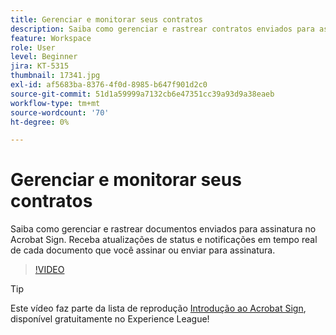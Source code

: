 ```yaml
---
title: Gerenciar e monitorar seus contratos
description: Saiba como gerenciar e rastrear contratos enviados para assinatura no Acrobat Sign
feature: Workspace
role: User
level: Beginner
jira: KT-5315
thumbnail: 17341.jpg
exl-id: af5683ba-8376-4f0d-8985-b647f901d2c0
source-git-commit: 51d1a59999a7132cb6e47351cc39a93d9a38eaeb
workflow-type: tm+mt
source-wordcount: '70'
ht-degree: 0%

---
```


# Gerenciar e monitorar seus contratos

Saiba como gerenciar e rastrear documentos enviados para assinatura no Acrobat Sign. Receba atualizações de status e notificações em tempo real de cada documento que você assinar ou enviar para assinatura.

>[!VIDEO](https://video.tv.adobe.com/v/338695?quality=12&learn=on&hidetitle=true)

>[!TIP]
>
>Este vídeo faz parte da lista de reprodução [Introdução ao Acrobat Sign](https://experienceleague.adobe.com/en/playlists/acrobat-sign-get-started-business-users), disponível gratuitamente no Experience League!
